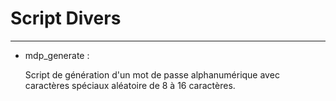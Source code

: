 # Script Divers
---
- mdp_generate :
    
    Script de génération d'un mot de passe alphanumérique avec caractères spéciaux aléatoire de 8 à 16 caractères.